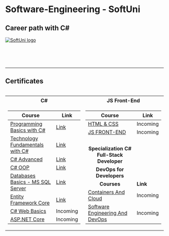 # Software-Engineering - SoftUni
## Career path with C#

<a href="https://softuni.bg/trainings/courses" rel="Courses"> ![SoftUni logo][logo] </a>

[logo]: https://cdn.discordapp.com/attachments/979101848361377914/1077188522320072704/SoftUni-Logo-Flat.png "Logo Title Text 2"

<br/>
<br/>
<br/>

---

<h2> Certificates </h2>

<table align="left">
  
<tr>
  <th> C# </th>
  <th> JS Front-End </th>
</tr>

<tr>
<td>

| **Course**                                                            | **Link**                                                   |
| --------------------------------------------------------------------- | ---------------------------------------------------------- |
| <a href="https://softuni.bg/trainings/3620/programming-basics-with-csharp-january-2022#lesson-36462" > Programming Basics with C# </a>|<a href="https://softuni.bg/certificates/details/124977/86c84270"> Link</a> |
| <a href="https://softuni.bg/trainings/3729/programming-fundamentals-with-csharp-may-2022"> Technology Fundamentals with C# </a> | <a href="https://softuni.bg/certificates/details/139301/5a26dd13"> Link</a> |
| <a href="https://softuni.bg/trainings/3842/csharp-advanced-september-2022"> C# Advanced </a>                                          | <a href="https://softuni.bg/certificates/details/143934/ad8bda7d"> Link</a>|
| <a href="https://softuni.bg/trainings/3843/csharp-oop-october-2022"> C# OOP </a>                                               | <a href="https://softuni.bg/certificates/details/150721/27d3c37b"> Link</a>
| <a href="https://softuni.bg/trainings/3965/ms-sql-january-2023"> Databases Basics - MS SQL Server </a>                     | <a href="https://softuni.bg/certificates/details/157738/bcbf9ec4"> Link</a> |
| <a href="https://softuni.bg/trainings/3966/entity-framework-core-february-2023"> Entity Framework Core </a>                                | <a href="https://softuni.bg/certificates/details/164795/3bc5720f"> Link</a>|
| <a href=""> C# Web Basics </a>                                        | <!-- <a href=""> Link</a> --> Incoming|
| <a href=""> ASP.NET Core </a>                                         | <!-- <a href=""> Link</a> --> Incoming|
  
</td>
<td>


| **Course**                                                                                  | **Link**                                                                    |
| ------------------------------------------------------------------------------------------- | --------------------------------------------------------------------------- |
| <a href=""> HTML & CSS </a>          |<!-- <a href=""> Link</a> --> Incoming      |
| <a href=""> JS FRONT-END </a>      |<!-- <a href=""> Link</a> --> Incoming      | 
| <br/> |
| <div align="center">**Specialization C# Full-Stack Developer**   </div>                         |
| <div align="center">**DevOps for Developers**   </div>                                          |
| <div align="center">**Courses**   </div>                                           | **Link**  |
| <a href=""> Containers And Cloud </a>                 |<!-- <a href=""> Link</a> --> Incoming|
| <a href=""> Software Engineering And DevOps </a>    |<!-- <a href=""> Link</a> --> Incoming|

</td>
  
</table>
